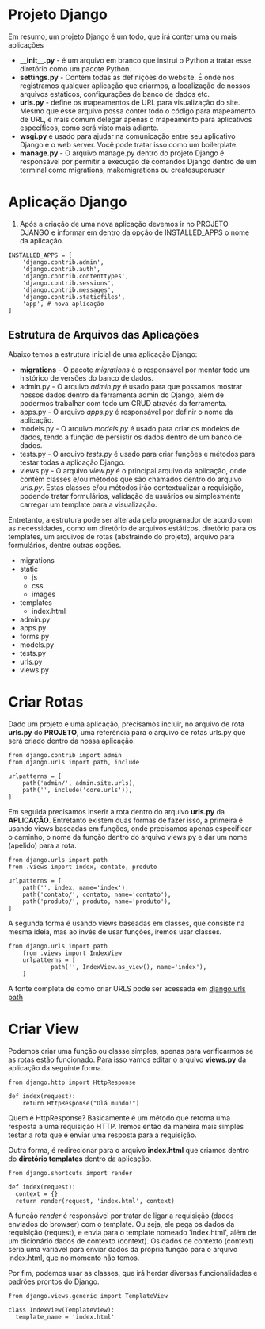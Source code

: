 # Projeto Django

Em resumo, um projeto Django é um todo, que irá conter uma ou mais aplicações 

- **\_\_init\_\_.py** - é um arquivo em branco que instrui o Python a tratar esse diretório como um pacote Python.
- **settings.py** - Contém todas as definições do website. É onde nós registramos qualquer aplicação que criarmos, a localização de nossos arquivos estáticos, configurações de banco de dados etc. 
- **urls.py** - define os mapeamentos de URL para visualização do site. Mesmo que esse arquivo possa conter todo o código para mapeamento de URL, é mais comum delegar apenas o mapeamento para aplicativos específicos, como será visto mais adiante.
- **wsgi.py** é usado para ajudar na comunicação entre seu aplicativo Django e o web server. Você pode tratar isso como um boilerplate.
- **manage.py** - O arquivo manage.py dentro do projeto Django é responsável por permitir a execução de comandos Django dentro de um terminal como migrations, makemigrations ou createsuperuser

# Aplicação Django

1. Após a criação de uma nova aplicação devemos ir no PROJETO DJANGO e informar em dentro da opção de INSTALLED_APPS o nome da aplicação.

```Django
INSTALLED_APPS = [
    'django.contrib.admin',
    'django.contrib.auth',
    'django.contrib.contenttypes',
    'django.contrib.sessions',
    'django.contrib.messages',
    'django.contrib.staticfiles',
    'app', # nova aplicação
]
```

## Estrutura de Arquivos das Aplicações

Abaixo temos a estrutura inicial de uma aplicação Django:

- **migrations** - O pacote *migrations* é o responsável por mentar todo um histórico de versões do banco de dados.
- admin.py - O arquivo *admin.py* é usado para que possamos mostrar nossos dados dentro da ferramenta admin do Django, além de podermos trabalhar com todo um CRUD através da ferramenta.
- apps.py - O arquivo *apps.py* é responsável por definir o nome da aplicação.
- models.py - O arquivo *models.py* é usado para criar os modelos de dados, tendo a função de persistir os dados dentro de um banco de dados.
- tests.py - O arquivo *tests.py* é usado para criar funções e métodos para testar todas a aplicação Django.
- views.py - O arquivo *view.py* é o principal arquivo da aplicação, onde contém classes e/ou métodos que são chamados dentro do arquivo *urls.py*. Estas classes e/ou métodos irão contextualizar a requisição, podendo tratar formulários, validação de usuários ou simplesmente carregar um template para a visualização.

Entretanto, a estrutura pode ser alterada pelo programador de acordo com as necessidades, como um diretório de arquivos estáticos, diretório para os templates, um arquivos de rotas (abstraindo do projeto), arquivo para formulários, dentre outras opções.

- migrations
- static
  - js
  - css
  - images
- templates
    - index.html
- admin.py
- apps.py
- forms.py
- models.py
- tests.py
- urls.py
- views.py

# Criar Rotas

Dado um projeto e uma aplicação, precisamos incluir, no arquivo de rota **urls.py** do **PROJETO**, uma referência para o arquivo de rotas urls.py que será criado dentro da nossa aplicação.

```Django
from django.contrib import admin
from django.urls import path, include

urlpatterns = [
    path('admin/', admin.site.urls),
    path('', include('core.urls')),
]
```

Em seguida precisamos inserir a rota dentro do arquivo **urls.py** da **APLICAÇÃO**. Entretanto existem duas formas de fazer isso, a primeira é usando views baseadas em funções, onde precisamos apenas especificar o caminho, o nome da função dentro do arquivo views.py e dar um nome (apelido) para a rota.

```Django
from django.urls import path
from .views import index, contato, produto

urlpatterns = [
    path('', index, name='index'),
    path('contato/', contato, name='contato'),
    path('produto/', produto, name='produto'),
]
```

A segunda forma é usando views baseadas em classes, que consiste na mesma ideia, mas ao invés de usar funções, iremos usar classes.

```Django
from django.urls import path
	from .views import IndexView	
	urlpatterns = [
    		path('', IndexView.as_view(), name='index'),
	]
```

A fonte completa de como criar URLS pode ser acessada em [django urls path](https://docs.djangoproject.com/en/dev/ref/urls/#django.urls.path)


# Criar View

Podemos criar uma função ou classe simples, apenas para verificarmos se as rotas estão funcionado. Para isso vamos editar o arquivo **views.py** da aplicação da seguinte forma.

```Django
from django.http import HttpResponse

def index(request):
    return HttpResponse("Olá mundo!")
```

Quem é HttpResponse? Basicamente é um método que retorna uma resposta a uma requisição HTTP. Iremos então da maneira mais simples testar a rota que é enviar uma resposta para a requisição.

Outra forma, é redirecionar para o arquivo **index.html** que criamos dentro do **diretório templates** dentro da aplicação.

```Django
from django.shortcuts import render

def index(request):
  context = {}
  return render(request, 'index.html', context)
```

A função *render* é responsável por tratar de ligar a requisição (dados enviados do browser) com o template. Ou seja, ele pega os dados da requisição (request), e envia para o template nomeado 'index.html', além de um dicionário dados de contexto (context). Os dados de contexto (context) seria uma variável para enviar dados da própria função para o arquivo index.html, que no momento não temos.

Por fim, podemos usar as classes, que irá herdar diversas funcionalidades e padrões prontos do Django.

```Django
from django.views.generic import TemplateView

class IndexView(TemplateView):
  template_name = 'index.html'
```
